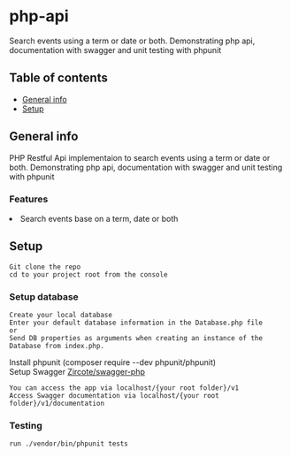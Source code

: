 # php-api
Search events using a term or date or both. Demonstrating php api, documentation with swagger and unit testing with phpunit

## Table of contents
* [General info](#general-info)
* [Setup](#setup)

## General info 
PHP Restful Api implementaion to search events using a term or date or both. Demonstrating php api, documentation with swagger and unit testing with phpunit

### Features
<li>Search events base on a term, date or both </li>

## Setup
```
Git clone the repo
cd to your project root from the console
```
### Setup database 
```
Create your local database
Enter your default database information in the Database.php file 
or 
Send DB properties as arguments when creating an instance of the Database from index.php.
```
Install phpunit (composer require --dev phpunit/phpunit) <br>
Setup Swagger <a href='https://github.com/zircote/swagger-php' target='_blank'>Zircote/swagger-php</a>

```
You can access the app via localhost/{your root folder}/v1
Access Swagger documentation via localhost/{your root folder}/v1/documentation
```
### Testing
```
run ./vendor/bin/phpunit tests
```
